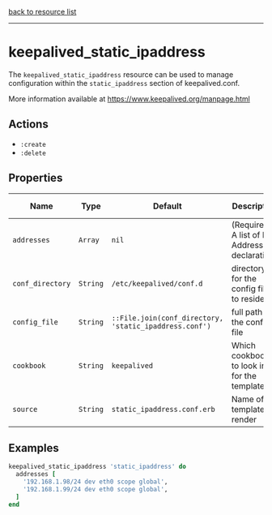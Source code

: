[back to resource list](https://github.com/sous-chefs/keepalived#resources)

---

# keepalived_static_ipaddress

The `keepalived_static_ipaddress` resource can be used to manage configuration within the `static_ipaddress` section of keepalived.conf.

More information available at <https://www.keepalived.org/manpage.html>

## Actions

- `:create`
- `:delete`

## Properties

| Name        | Type        |  Default | Description | Allowed Values |
------------- | ----------- | -------- | ----------- | -------------- |
| `addresses` | `Array`       | `nil` | (Required) A list of IP Address declarations | |
| `conf_directory` | `String` | `/etc/keepalived/conf.d` | directory for the config file to reside in | |
| `config_file` | `String` | `::File.join(conf_directory, 'static_ipaddress.conf')` | full path to the config file | |
| `cookbook` | `String` | `keepalived` | Which cookbook to look in for the template | |
| `source` | `String` | `static_ipaddress.conf.erb` | Name of the template to render | |

## Examples

```ruby
keepalived_static_ipaddress 'static_ipaddress' do
  addresses [
    '192.168.1.98/24 dev eth0 scope global',
    '192.168.1.99/24 dev eth0 scope global',
  ]
end
```
